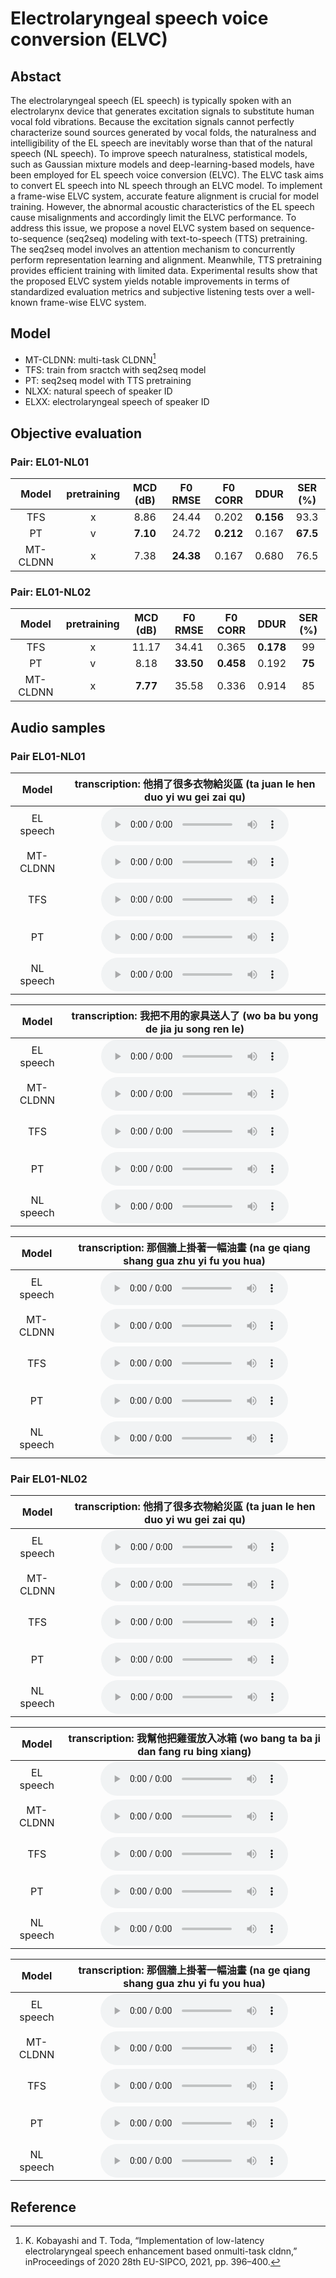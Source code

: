 # Electrolaryngeal speech voice conversion (ELVC)

## Abstact

The electrolaryngeal speech (EL speech) is typically spoken with an electrolarynx device that generates excitation signals to substitute human vocal fold vibrations. Because the excitation signals cannot perfectly characterize sound sources generated by vocal folds, the naturalness and intelligibility of the EL speech are inevitably worse than that of the natural speech (NL speech). To improve speech naturalness, statistical models, such as Gaussian mixture models and deep-learning-based models, have been employed for EL speech voice conversion (ELVC). The ELVC task aims to convert EL speech into NL speech through an ELVC model. To implement a frame-wise ELVC system, accurate feature alignment is crucial for model training. However, the abnormal acoustic characteristics of the EL speech cause misalignments and accordingly limit the ELVC performance. To address this issue, we propose a novel ELVC system based on sequence-to-sequence (seq2seq) modeling with text-to-speech (TTS) pretraining.  The seq2seq model involves an attention mechanism to concurrently perform representation learning and alignment. Meanwhile, TTS pretraining provides efficient training with limited data. Experimental results show that the proposed ELVC system yields notable improvements in terms of standardized evaluation metrics and subjective listening tests over a well-known frame-wise ELVC system.

## Model

* MT-CLDNN: multi-task CLDNN[^first]
* TFS: train from sractch with seq2seq model
* PT: seq2seq model with TTS pretraining
* NLXX: natural speech of speaker ID
* ELXX: electrolaryngeal speech of speaker ID


## Objective evaluation
### Pair: EL01-NL01
|  Model   | pretraining | MCD (dB) |  F0 RMSE  |  F0 CORR  |   DDUR    | SER (%)  |
|:--------:|:-----------:|:--------:|:---------:|:---------:|:---------:|:--------:|
|   TFS    |      x      |   8.86   |   24.44   |   0.202   | **0.156** |   93.3   |
|    PT    |      v      | **7.10** |   24.72   | **0.212** |   0.167   | **67.5** |
| MT-CLDNN |      x      |   7.38   | **24.38** |   0.167   |   0.680   |   76.5   |

### Pair: EL01-NL02
|  Model   | pretraining | MCD (dB) |  F0 RMSE  |  F0 CORR  |   DDUR    | SER (%) |
|:--------:|:-----------:|:--------:|:---------:|:---------:|:---------:|:-------:|
|   TFS    |      x      |  11.17   |   34.41   |   0.365   | **0.178** |   99    |
|    PT    |      v      |   8.18   | **33.50** | **0.458** |   0.192   | **75**  |
| MT-CLDNN |      x      | **7.77** |   35.58   |   0.336   |   0.914   |   85    |


## Audio samples

### Pair EL01-NL01

|   Model   | transcription: 他捐了很多衣物給災區 (ta juan le hen duo yi wu gei zai qu) |
|:---------:|:-------------------------------------------------------------------:|
| EL speech | <audio src="audio/el01/EL01_281.wav" controls preload></audio> |
| MT-CLDNN  | <audio src="audio/el01_nl01/mtcldnn/EL01-NL01_MTCLDNN_h5_GV_no0th_281.wav" controls preload></audio> |
|    TFS    | <audio src="audio/el01_nl01/tfs/EL01-NL01_TFS_281.wav" controls preload></audio> |
|    PT     | <audio src="audio/el01_nl01/pt/EL01-NL01_PT_281.wav" controls preload></audio> |
| NL speech | <audio src="audio/nl01/NL01_281.wav" controls preload></audio> |

|   Model   |transcription: 我把不用的家具送人了 (wo ba bu yong de jia ju song ren le)|
|:---------:|:-------------------------------------------------------------------:|
| EL speech | <audio src="audio/el01/EL01_284.wav" controls preload></audio> |
| MT-CLDNN  | <audio src="audio/el01_nl01/mtcldnn/EL01-NL01_MTCLDNN_h5_GV_no0th_284.wav" controls preload></audio> |
|    TFS    | <audio src="audio/el01_nl01/tfs/EL01-NL01_TFS_284.wav" controls preload></audio> |
|    PT     | <audio src="audio/el01_nl01/pt/EL01-NL01_PT_284.wav" controls preload></audio> |
| NL speech | <audio src="audio/nl01/NL01_284.wav" controls preload></audio> |

|   Model   | transcription: 那個牆上掛著一幅油畫 (na ge qiang shang gua zhu yi fu you hua)|
|:---------:|:-------------------------------------------------------------------:|
| EL speech | <audio src="audio/el01/EL01_287.wav" controls preload></audio> |
| MT-CLDNN  | <audio src="audio/el01_nl01/mtcldnn/EL01-NL01_MTCLDNN_h5_GV_no0th_287.wav" controls preload></audio> |
|    TFS    | <audio src="audio/el01_nl01/tfs/EL01-NL01_TFS_287.wav" controls preload></audio> |
|    PT     | <audio src="audio/el01_nl01/pt/EL01-NL01_PT_287.wav" controls preload></audio> |
| NL speech | <audio src="audio/nl01/NL01_287.wav" controls preload></audio> |


### Pair EL01-NL02

|   Model   | transcription: 他捐了很多衣物給災區 (ta juan le hen duo yi wu gei zai qu) |
|:---------:|:-------------------------------------------------------------------:|
| EL speech | <audio src="audio/el01/EL01_281.wav" controls preload></audio> |
| MT-CLDNN  | <audio src="audio/el01_nl02/mtcldnn/EL01-NL02_MTCLDNN_h5_GV_no0th_281.wav" controls preload></audio> |
|    TFS    | <audio src="audio/el01_nl02/tfs/EL01-NL02_TFS_281.wav" controls preload></audio> |
|    PT     | <audio src="audio/el01_nl02/pt/EL01-NL02_PT_281.wav" controls preload></audio> |
| NL speech | <audio src="audio/nl02/NL02_281.wav" controls preload></audio> |

|   Model   |transcription: 我幫他把雞蛋放入冰箱 (wo bang ta ba ji dan fang ru bing xiang)|
|:---------:|:-------------------------------------------------------------------:|
| EL speech | <audio src="audio/el01/EL01_285.wav" controls preload></audio> |
| MT-CLDNN  | <audio src="audio/el01_nl02/mtcldnn/EL01-NL02_MTCLDNN_h5_GV_no0th_285.wav" controls preload></audio> |
|    TFS    | <audio src="audio/el01_nl02/tfs/EL01-NL02_TFS_285.wav" controls preload></audio> |
|    PT     | <audio src="audio/el01_nl02/pt/EL01-NL02_PT_285.wav" controls preload></audio> |
| NL speech | <audio src="audio/nl02/NL02_285.wav" controls preload></audio> |

|   Model   | transcription: 那個牆上掛著一幅油畫 (na ge qiang shang gua zhu yi fu you hua)|
|:---------:|:-------------------------------------------------------------------:|
| EL speech | <audio src="audio/el01/EL01_287.wav" controls preload></audio> |
| MT-CLDNN  | <audio src="audio/el01_nl02/mtcldnn/EL01-NL02_MTCLDNN_h5_GV_no0th_287.wav" controls preload></audio> |
|    TFS    | <audio src="audio/el01_nl02/tfs/EL01-NL02_TFS_287.wav" controls preload></audio> |
|    PT     | <audio src="audio/el01_nl02/pt/EL01-NL02_PT_287.wav" controls preload></audio> |
| NL speech | <audio src="audio/nl02/NL02_287.wav" controls preload></audio> |


## Reference

[^first]: K.  Kobayashi  and  T.  Toda,  “Implementation of low-latency electrolaryngeal speech enhancement based onmulti-task  cldnn,”  inProceedings of 2020 28th EU-SIPCO, 2021, pp. 396–400.

